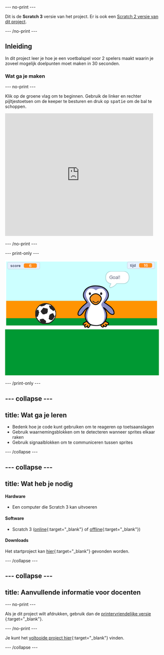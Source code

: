 --- no-print ---

Dit is de **Scratch 3** versie van het project. Er is ook een [Scratch 2 versie van dit project](https://projects.raspberrypi.org/nl-NL/projects/beat-the-goalie-scratch2).

--- /no-print ---

## Inleiding

In dit project leer je hoe je een voetbalspel voor 2 spelers maakt waarin je zoveel mogelijk doelpunten moet maken in 30 seconden.

### Wat ga je maken

--- no-print ---

Klik op de groene vlag om te beginnen. Gebruik de linker en rechter pijltjestoetsen om de keeper te besturen en druk op <kbd>spatie</kbd> om de bal te schoppen.

<div class="scratch-preview">
  <iframe allowtransparency="true" width="485" height="402" src="https://scratch.mit.edu/projects/embed/395261569/?autostart=false" frameborder="0" scrolling="no"></iframe>
</div>

--- /no-print ---

--- print-only ---

![game schermafbeelding](images/goalie-final.png)

--- /print-only ---

--- collapse ---
---
title: Wat ga je leren
---

- Bedenk hoe je code kunt gebruiken om te reageren op toetsaanslagen
- Gebruik waarnemingsblokken om te detecteren wanneer sprites elkaar raken
- Gebruik signaalblokken om te communiceren tussen sprites

--- /collapse ---

--- collapse ---
---
title: Wat heb je nodig
---

#### Hardware

+ Een computer die Scratch 3 kan uitvoeren

#### Software

+ Scratch 3 ([online](https://rpf.io/scratchon){:target="_blank"} of [offline](https://rpf.io/scratchoff){:target="_blank"})

#### Downloads

Het startproject kan [hier](https://rpf.io/p/nl-NL/beat-the-goalie-go){:target="_blank"} gevonden worden.

--- /collapse ---

--- collapse ---
---
title: Aanvullende informatie voor docenten
---

--- no-print ---

Als je dit project wilt afdrukken, gebruik dan de [printervriendelijke versie ](https://projects.raspberrypi.org/nl-NL/projects/beat-the-goalie/print){:target="_blank"}.

--- /no-print ---

Je kunt het [voltooide project hier](https://rpf.io/p/nl-NL/beat-the-goalie-get){:target="_blank"} vinden.

--- /collapse ---
